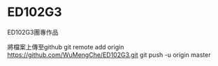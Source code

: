 # ED102G3
ED102G3團專作品

將檔案上傳至github
git remote add origin https://github.com/WuMengChe/ED102G3.git
git push -u origin master
